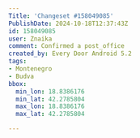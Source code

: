 ```yaml
---
Title: 'Changeset #158049085'
PublishDate: 2024-10-18T12:37:43Z
id: 158049085
user: Znaika
comment: Confirmed a post_office
created_by: Every Door Android 5.2
tags:
- Montenegro
- Budva
bbox:
  min_lon: 18.8386176
  min_lat: 42.2785804
  max_lon: 18.8386176
  max_lat: 42.2785804

---
```

